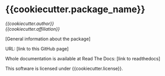 # {{cookiecutter.package_name}}
*{{cookiecutter.author}}  
{{cookiecutter.affiliation}}*

[General information about the package]

URL: [link to this GitHub page]  
  
Whole documentation is available at Read The Docs: [link to readthedocs]  

This software is licensed under {{cookiecutter.license}}.
